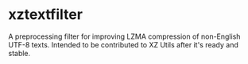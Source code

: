 # xztextfilter
A preprocessing filter for improving LZMA compression of non-English UTF-8 texts. Intended to be contributed to XZ Utils after it's ready and stable.
